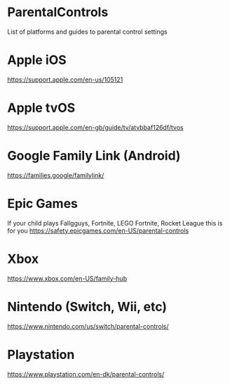 # ParentalControls
List of platforms and guides to parental control settings

# Apple iOS
https://support.apple.com/en-us/105121

# Apple tvOS
https://support.apple.com/en-gb/guide/tv/atvbbaf126df/tvos

# Google Family Link (Android)
https://families.google/familylink/

# Epic Games
If your child plays Fallgguys, Fortnite, LEGO Fortnite, Rocket League this is for you
https://safety.epicgames.com/en-US/parental-controls

# Xbox
https://www.xbox.com/en-US/family-hub

# Nintendo (Switch, Wii, etc)
https://www.nintendo.com/us/switch/parental-controls/

# Playstation
https://www.playstation.com/en-dk/parental-controls/

